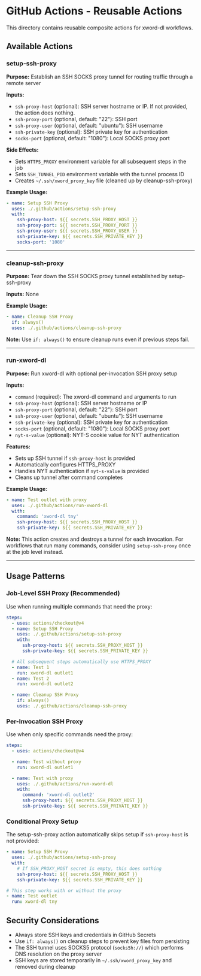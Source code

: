 # GitHub Actions - Reusable Actions

This directory contains reusable composite actions for xword-dl workflows.

## Available Actions

### setup-ssh-proxy
**Purpose:** Establish an SSH SOCKS proxy tunnel for routing traffic through a remote server

**Inputs:**
- `ssh-proxy-host` (optional): SSH server hostname or IP. If not provided, the action does nothing.
- `ssh-proxy-port` (optional, default: "22"): SSH port
- `ssh-proxy-user` (optional, default: "ubuntu"): SSH username
- `ssh-private-key` (optional): SSH private key for authentication
- `socks-port` (optional, default: "1080"): Local SOCKS proxy port

**Side Effects:**
- Sets `HTTPS_PROXY` environment variable for all subsequent steps in the job
- Sets `SSH_TUNNEL_PID` environment variable with the tunnel process ID
- Creates `~/.ssh/xword_proxy_key` file (cleaned up by cleanup-ssh-proxy)

**Example Usage:**
```yaml
- name: Setup SSH Proxy
  uses: ./.github/actions/setup-ssh-proxy
  with:
    ssh-proxy-host: ${{ secrets.SSH_PROXY_HOST }}
    ssh-proxy-port: ${{ secrets.SSH_PROXY_PORT }}
    ssh-proxy-user: ${{ secrets.SSH_PROXY_USER }}
    ssh-private-key: ${{ secrets.SSH_PRIVATE_KEY }}
    socks-port: '1080'
```

---

### cleanup-ssh-proxy
**Purpose:** Tear down the SSH SOCKS proxy tunnel established by setup-ssh-proxy

**Inputs:** None

**Example Usage:**
```yaml
- name: Cleanup SSH Proxy
  if: always()
  uses: ./.github/actions/cleanup-ssh-proxy
```

**Note:** Use `if: always()` to ensure cleanup runs even if previous steps fail.

---

### run-xword-dl
**Purpose:** Run xword-dl with optional per-invocation SSH proxy setup

**Inputs:**
- `command` (required): The xword-dl command and arguments to run
- `ssh-proxy-host` (optional): SSH server hostname or IP
- `ssh-proxy-port` (optional, default: "22"): SSH port
- `ssh-proxy-user` (optional, default: "ubuntu"): SSH username
- `ssh-private-key` (optional): SSH private key for authentication
- `socks-port` (optional, default: "1080"): Local SOCKS proxy port
- `nyt-s-value` (optional): NYT-S cookie value for NYT authentication

**Features:**
- Sets up SSH tunnel if `ssh-proxy-host` is provided
- Automatically configures HTTPS_PROXY
- Handles NYT authentication if `nyt-s-value` is provided
- Cleans up tunnel after command completes

**Example Usage:**
```yaml
- name: Test outlet with proxy
  uses: ./.github/actions/run-xword-dl
  with:
    command: 'xword-dl tny'
    ssh-proxy-host: ${{ secrets.SSH_PROXY_HOST }}
    ssh-private-key: ${{ secrets.SSH_PRIVATE_KEY }}
```

**Note:** This action creates and destroys a tunnel for each invocation. For workflows that run many commands, consider using `setup-ssh-proxy` once at the job level instead.

---

## Usage Patterns

### Job-Level SSH Proxy (Recommended)

Use when running multiple commands that need the proxy:

```yaml
steps:
  - uses: actions/checkout@v4
  - name: Setup SSH Proxy
    uses: ./.github/actions/setup-ssh-proxy
    with:
      ssh-proxy-host: ${{ secrets.SSH_PROXY_HOST }}
      ssh-private-key: ${{ secrets.SSH_PRIVATE_KEY }}

  # All subsequent steps automatically use HTTPS_PROXY
  - name: Test 1
    run: xword-dl outlet1
  - name: Test 2
    run: xword-dl outlet2

  - name: Cleanup SSH Proxy
    if: always()
    uses: ./.github/actions/cleanup-ssh-proxy
```

### Per-Invocation SSH Proxy

Use when only specific commands need the proxy:

```yaml
steps:
  - uses: actions/checkout@v4

  - name: Test without proxy
    run: xword-dl outlet1

  - name: Test with proxy
    uses: ./.github/actions/run-xword-dl
    with:
      command: 'xword-dl outlet2'
      ssh-proxy-host: ${{ secrets.SSH_PROXY_HOST }}
      ssh-private-key: ${{ secrets.SSH_PRIVATE_KEY }}
```

### Conditional Proxy Setup

The setup-ssh-proxy action automatically skips setup if `ssh-proxy-host` is not provided:

```yaml
- name: Setup SSH Proxy
  uses: ./.github/actions/setup-ssh-proxy
  with:
    # If SSH_PROXY_HOST secret is empty, this does nothing
    ssh-proxy-host: ${{ secrets.SSH_PROXY_HOST }}
    ssh-private-key: ${{ secrets.SSH_PRIVATE_KEY }}

# This step works with or without the proxy
- name: Test outlet
  run: xword-dl tny
```

## Security Considerations

- Always store SSH keys and credentials in GitHub Secrets
- Use `if: always()` on cleanup steps to prevent key files from persisting
- The SSH tunnel uses SOCKS5 protocol (`socks5h://`) which performs DNS resolution on the proxy server
- SSH keys are stored temporarily in `~/.ssh/xword_proxy_key` and removed during cleanup
